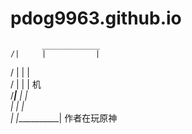 # pdog9963.github.io
           _____________                                                                                                                                           
    /|     |           |                                                                                                                                            
   / |     |           |                                                                                                                                            
  /  |     |           |         机                                                                                                                                  
 /___|__   |           |                                                                                                                                          
     |     |           |                                                                                                                                            
     |     |___________|                                                                                                                                               作者在玩原神                                                                         
